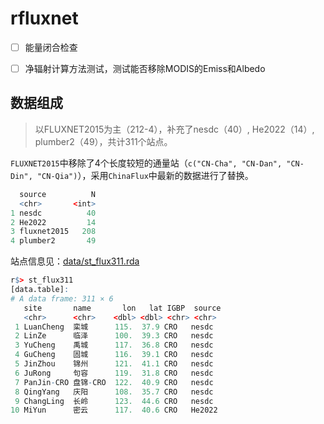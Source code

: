 # rfluxnet

- [ ] 能量闭合检查

- [ ] 净辐射计算方法测试，测试能否移除MODIS的Emiss和Albedo

## 数据组成

> 以FLUXNET2015为主（212-4），补充了nesdc（40）, He2022（14）, plumber2（49），共计311个站点。

`FLUXNET2015`中移除了4个长度较短的通量站（`c("CN-Cha", "CN-Dan", "CN-Din", "CN-Qia")`），采用`ChinaFlux`中最新的数据进行了替换。

```r
  source          N  
  <chr>       <int>  
1 nesdc          40  
2 He2022         14  
3 fluxnet2015   208  
4 plumber2       49 
```

站点信息见：[data/st_flux311.rda](data/st_flux311.rda)

```r
r$> st_flux311
[data.table]: 
# A data frame: 311 × 6
   site       name       lon   lat IGBP  source
   <chr>      <chr>    <dbl> <dbl> <chr> <chr> 
 1 LuanCheng  栾城      115.  37.9 CRO   nesdc 
 2 LinZe      临泽      100.  39.3 CRO   nesdc 
 3 YuCheng    禹城      117.  36.8 CRO   nesdc 
 4 GuCheng    固城      116.  39.1 CRO   nesdc 
 5 JinZhou    锦州      121.  41.1 CRO   nesdc 
 6 JuRong     句容      119.  31.8 CRO   nesdc 
 7 PanJin-CRO 盘锦-CRO  122.  40.9 CRO   nesdc 
 8 QingYang   庆阳      108.  35.7 CRO   nesdc 
 9 ChangLing  长岭      123.  44.6 CRO   nesdc 
10 MiYun      密云      117.  40.6 CRO   He2022
```
